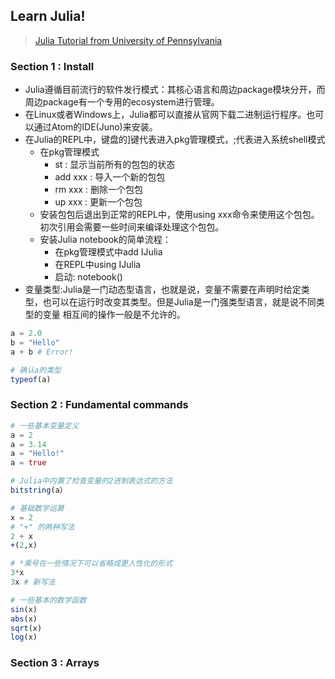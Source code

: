 ## Learn Julia!

> [Julia Tutorial from University of Pennsylvania](https://www.sas.upenn.edu/~jesusfv/Chapter_HPC_8_Julia.pdf)

### Section 1 : Install
- Julia遵循目前流行的软件发行模式：其核心语言和周边package模块分开，而周边package有一个专用的ecosystem进行管理。
- 在Linux或者Windows上，Julia都可以直接从官网下载二进制运行程序。也可以通过Atom的IDE(Juno)来安装。
- 在Julia的REPL中，键盘的]键代表进入pkg管理模式，;代表进入系统shell模式
    - 在pkg管理模式
        - st : 显示当前所有的包包的状态
        - add xxx : 导入一个新的包包
        - rm xxx : 删除一个包包
        - up xxx : 更新一个包包
     - 安装包包后退出到正常的REPL中，使用using xxx命令来使用这个包包。初次引用会需要一些时间来编译处理这个包包。
     - 安装Julia notebook的简单流程：
         - 在pkg管理模式中add IJulia
         - 在REPL中using IJulia
         - 启动: notebook()
 - 变量类型:Julia是一门动态型语言，也就是说，变量不需要在声明时给定类型，也可以在运行时改变其类型。但是Julia是一门强类型语言，就是说不同类型的变量
   相互间的操作一般是不允许的。
```Julia
a = 2.0
b = "Hello"
a + b # Error!

# 确认a的类型
typeof(a)
```
### Section 2 : Fundamental commands

```Julia
# 一些基本变量定义
a = 2
a = 3.14
a = "Hello!"
a = true

# Julia中内置了检查变量的2进制表达式的方法
bitstring(a）

# 基础数学运算
x = 2
# "+" 的两种写法
2 + x
+(2,x)

# *乘号在一些情况下可以省略成更人性化的形式
3*x
3x # 新写法

# 一些基本的数学函数
sin(x)
abs(x)
sqrt(x)
log(x)
```

### Section 3 : Arrays
